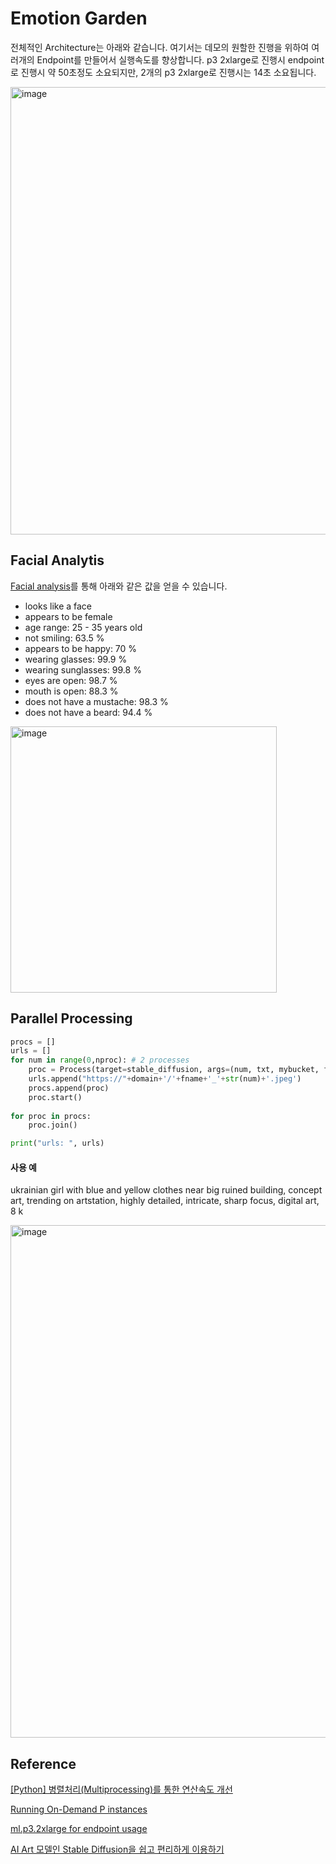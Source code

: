 # Emotion Garden

전체적인 Architecture는 아래와 같습니다. 여기서는 데모의 원할한 진행을 위하여 여러개의 Endpoint를 만들어서 실행속도를 향상합니다. p3 2xlarge로 진행시 endpoint로 진행시 약 50초정도 소요되지만, 2개의 p3 2xlarge로 진행시는 14초 소요됩니다. 

<img width="716" alt="image" src="https://user-images.githubusercontent.com/52392004/220714782-1dc0a2e8-de35-4f53-8ebb-9b2a915a749b.png">

## Facial Analytis

[Facial analysis](https://ap-northeast-2.console.aws.amazon.com/rekognition/home?region=ap-northeast-2#/face-detection)를 통해 아래와 같은 값을 얻을 수 있습니다. 

- looks like a face
- appears to be female
- age range: 25 - 35 years old
- not smiling: 63.5 %
- appears to be happy: 70 %
- wearing glasses: 99.9 %
- wearing sunglasses: 99.8 %
- eyes are open: 98.7 %
- mouth is open: 88.3 %
- does not have a mustache: 98.3 %
- does not have a beard: 94.4 %

<img width="426" alt="image" src="https://user-images.githubusercontent.com/52392004/220785305-856f63d1-0553-4a57-bef0-6a28fc078dcc.png">



## Parallel Processing

```python
procs = []    
urls = []
for num in range(0,nproc): # 2 processes
    proc = Process(target=stable_diffusion, args=(num, txt, mybucket, fname, endpoints[num],))
    urls.append("https://"+domain+'/'+fname+'_'+str(num)+'.jpeg')    
    procs.append(proc)
    proc.start()
        
for proc in procs:
    proc.join()

print("urls: ", urls)
```

#### 사용 예 

ukrainian girl with blue and yellow clothes near big ruined building, concept art, trending on artstation, highly detailed, intricate, sharp focus, digital art, 8 k

<img width="820" alt="image" src="https://user-images.githubusercontent.com/52392004/220715225-8aff9878-da15-4034-8cb6-c78d31527e49.png">




## Reference

[[Python] 병렬처리(Multiprocessing)를 통한 연산속도 개선](https://yganalyst.github.io/data_handling/memo_17_parallel/)

[Running On-Demand P instances](https://ap-northeast-2.console.aws.amazon.com/servicequotas/home/services/ec2/quotas/L-417A185B)

[ml.p3.2xlarge for endpoint usage](https://ap-northeast-2.console.aws.amazon.com/servicequotas/home/services/sagemaker/quotas/L-1623D0BE)

[AI Art 모델인 Stable Diffusion을 쉽고 편리하게 이용하기](https://github.com/kyopark2014/stable-diffusion-api-server)
